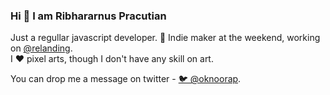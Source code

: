 ### Hi 👋 I am Ribhararnus Pracutian

Just a regullar javascript developer. 🦄 Indie maker at the weekend, working on [@relanding](https://github.com/relanding).  
I ❤️ pixel arts, though I don't have any skill on art.

You can drop me a message on twitter - [🐦 @oknoorap](https://twitter.com/oknoorap).

<!--
**oknoorap/oknoorap** is a ✨ _special_ ✨ repository because its `README.md` (this file) appears on your GitHub profile.

Here are some ideas to get you started:

- 🔭 I’m currently working on ...
- 🌱 I’m currently learning ...
- 👯 I’m looking to collaborate on ...
- 🤔 I’m looking for help with ...
- 💬 Ask me about ...
- 📫 How to reach me: ...
- 😄 Pronouns: ...
- ⚡ Fun fact: ...
-->
